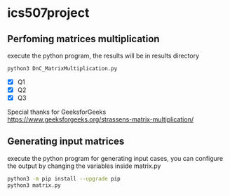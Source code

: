 # ics507project

## Perfoming matrices multiplication

execute the python program, the results will be in results directory

```bash
python3 DnC_MatrixMultiplication.py
```

<!-- ```bash
python3.10 DnC_MatrixMultiplication.py
``` -->

- [x] Q1
- [x] Q2
- [x] Q3

Special thanks for GeeksforGeeks
<https://www.geeksforgeeks.org/strassens-matrix-multiplication/>


## Generating input matrices

execute the python program for generating input cases, you can configure the output by changing the variables inside matrix.py

```bash
python3 -m pip install --upgrade pip
python3 matrix.py
```

<!-- ```bash
python3.10 -m pip install --upgrade pip
python3.10 matrix.py
``` -->